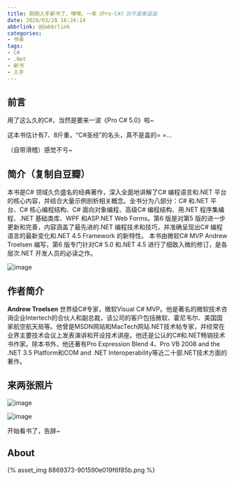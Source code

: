 ```yaml
---
title: 刚刚入手新书了，嘿嘿，一本《Pro-C#》岂不是美滋滋
date: 2020/03/28 16:24:14
abbrlink: @@abbrlink
categories:
- 书单
tags:
- C#
- .Net
- 新书
- 入手
---
```

## 前言
用了这么久的C#，当然是要来一波《Pro C# 5.0》啦~

这本书估计有7、8斤重，“C#圣经”的名头，真不是盖的= =...

（自带滑稽）感觉不亏~

## 简介（复制自豆瓣）
本书是C# 领域久负盛名的经典著作，深入全面地讲解了C# 编程语言和.NET 平台的核心内容，并结合大量示例剖析相关概念。全书分为八部分：C# 和.NET 平台、C# 核心编程结构、C# 面向对象编程、高级C# 编程结构、用.NET 程序集编程、.NET 基础类库、WPF 和ASP.NET Web Forms。第6 版是对第5 版的进一步更新和完善，内容涵盖了最先进的.NET 编程技术和技巧，并准确呈现出C# 编程语言的最新变化和.NET 4.5 Framework 的新特性。
本书由微软C# MVP Andrew Troelsen 编写，第6 版专门针对C# 5.0 和.NET 4.5 进行了细致入微的修订，是各层次.NET 开发人员的必读之作。

![image](http://upload-images.jianshu.io/upload_images/8869373-99b38f88026a1d6f?imageMogr2/auto-orient/strip%7CimageView2/2/w/1240)

## 作者简介
**Andrew Troelsen**
世界级C#专家，微软Visual C# MVP。他是著名的微软技术咨询企业Intertech的合伙人和副总裁，该公司的客户包括微软、霍尼韦尔、美国国家航空航天局等。他曾是MSDN网站和MacTech网站.NET技术帖专家，并经常在业界主要技术会议上发表演讲和开设技术讲座。他还是公认的C#和.NET畅销技术书作家。除本书外，他还著有Pro Expression Blend 4、Pro VB 2008 and the .NET 3.5 Platform和COM and .NET Interoperability等近二十部.NET技术方面的著作。

## 来两张照片
![image](http://upload-images.jianshu.io/upload_images/8869373-9d29b35b60a82659?imageMogr2/auto-orient/strip%7CimageView2/2/w/1240)

![image](http://upload-images.jianshu.io/upload_images/8869373-b0db66e4459d30d0?imageMogr2/auto-orient/strip%7CimageView2/2/w/1240)


开始看书了，告辞~

## About
{% asset_img 8869373-901590e019f6f85b.png %}
